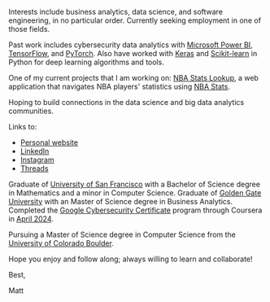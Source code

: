 Interests include business analytics, data science, and software engineering, in no particular order. 
Currently seeking employment in one of those fields. 

Past work includes cybersecurity data analytics with [Microsoft Power BI](https://powerbi.microsoft.com/en-us/), [TensorFlow](https://www.tensorflow.org/), and [PyTorch](https://pytorch.org/). Also have worked with [Keras](https://keras.io/) and [Scikit-learn](https://scikit-learn.org/) in Python for deep learning algorithms and tools. 

One of my current projects that I am working on: [NBA Stats Lookup](https://github.com/matthewjchin/nbastatslookup), a web application that navigates NBA players' statistics using [NBA Stats](NBA.com/stats).


Hoping to build connections in the data science and big data analytics communities. 

Links to:
- [Personal website](https://www.matthewjchin.com/)
- [LinkedIn](https://www.linkedin.com/in/matthew-j-chin/)
- [Instagram](https://www.instagram.com/matthewjchin/)
- [Threads](https://www.threads.net/@matthewjchin)


Graduate of [University of San Francisco](https://www.usfca.edu/) with a Bachelor of Science degree in Mathematics and a minor in Computer Science. 
Graduate of [Golden Gate University](https://www.ggu.edu/) with an Master of Science degree in Business Analytics. 
Completed the [Google Cybersecurity Certificate](https://www.coursera.org/professional-certificates/google-cybersecurity) program through Coursera in [April 2024](https://coursera.org/verify/professional-cert/ZG26MAHQT4V8).

Pursuing a Master of Science degree in Computer Science from the [University of Colorado Boulder](https://www.colorado.edu/).

Hope you enjoy and follow along; always willing to learn and collaborate!


Best,

Matt
